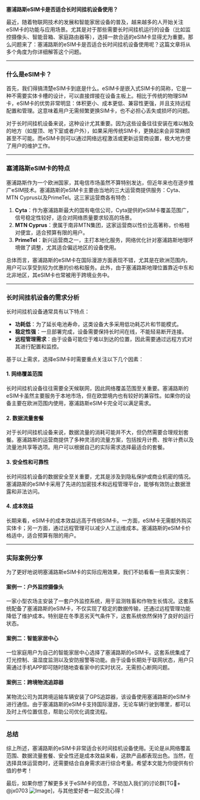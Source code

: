 **塞浦路斯eSIM卡是否适合长时间挂机设备使用？**

最近，随着物联网技术的发展和智能家居设备的普及，越来越多的人开始关注eSIM卡的功能与应用场景。尤其是对于那些需要长时间挂机运行的设备（比如监控摄像头、智能音箱、家庭路由器等），选择一款合适的eSIM卡显得尤为重要。那么问题来了：塞浦路斯的eSIM卡是否适合长时间挂机设备使用呢？这篇文章将从多个角度为你详细解答这个问题。

---

### 什么是eSIM卡？

首先，我们得搞清楚eSIM卡到底是什么。eSIM卡是嵌入式SIM卡的简称，它是一种不需要实体卡槽的设计，可以直接焊接在设备主板上。相比于传统的物理SIM卡，eSIM卡的优势非常明显：体积更小、成本更低、兼容性更强，并且支持远程配置和管理。这意味着用户无需频繁更换SIM卡，也不必担心丢失或损坏的问题。

对于长时间挂机设备来说，这种设计尤其重要。因为这些设备往往安装在难以触及的地方（如屋顶、地下室或者户外），如果采用传统SIM卡，更换起来会非常麻烦甚至不可能。而eSIM卡则可以通过网络远程激活或更新运营商设置，极大地方便了用户的维护工作。

---

### 塞浦路斯eSIM卡的特点

塞浦路斯作为一个欧洲国家，其电信市场虽然不算特别发达，但近年来也在逐步推广eSIM技术。塞浦路斯的eSIM卡主要由当地的三大运营商提供服务：Cyta、MTN Cyprus以及PrimeTel。这三家运营商各有特色：

1. **Cyta**：作为塞浦路斯最大的国有电信公司，Cyta提供的eSIM卡覆盖范围广，信号稳定性较好，适合对网络质量要求较高的场景。
2. **MTN Cyprus**：隶属于南非MTN集团，这家运营商以性价比高著称，价格相对便宜，适合预算有限的用户。
3. **PrimeTel**：新兴运营商之一，主打本地化服务，网络优化针对塞浦路斯地理环境做了调整，尤其适合偏远地区的设备使用。

总体而言，塞浦路斯的eSIM卡在国际漫游方面表现不错，尤其是在欧洲范围内，用户可以享受到较为优惠的价格和服务。此外，由于塞浦路斯地理位置靠近中东和北非地区，其eSIM卡也常被用于跨境业务中。

---

### 长时间挂机设备的需求分析

长时间挂机设备通常具有以下特点：
- **功耗低**：为了延长电池寿命，这类设备大多采用低功耗芯片和节能模式。
- **稳定性强**：一旦部署完成，设备需要保持长时间在线，不能轻易断开连接。
- **远程管理需求**：由于设备可能位于难以到达的位置，因此需要通过远程方式对其进行配置和监控。

基于以上需求，选择eSIM卡时需要重点关注以下几个因素：

#### 1. 网络覆盖范围
长时间挂机设备往往需要全天候联网，因此网络覆盖范围至关重要。塞浦路斯的eSIM卡虽然主要服务于本地市场，但在欧盟境内也有较好的兼容性。如果你的设备主要在欧洲范围内使用，塞浦路斯eSIM卡完全可以满足需求。

#### 2. 数据流量套餐
对于长时间挂机设备来说，数据流量的消耗可能并不大，但仍然需要合理规划套餐。塞浦路斯的运营商提供了多种灵活的流量方案，包括按月计费、按年计费以及流量池共享等选项。用户可以根据自己的实际需求选择最适合的套餐。

#### 3. 安全性和可靠性
长时间挂机设备的数据安全至关重要，尤其是涉及到隐私保护或商业机密的情况。塞浦路斯的eSIM卡采用了先进的加密技术和远程管理平台，能够有效防止数据泄露和非法访问。

#### 4. 成本效益
长期来看，eSIM卡的成本效益远高于传统SIM卡。一方面，eSIM卡无需额外购买实体卡；另一方面，通过远程管理可以减少人工运维成本。塞浦路斯的eSIM卡价格适中，适合预算有限的用户。

---

### 实际案例分享

为了更好地说明塞浦路斯eSIM卡的实际应用效果，我们不妨看看一些真实案例：

#### 案例一：户外监控摄像头
一家小型农场主安装了一套户外监控系统，用于监测牲畜和作物生长情况。这套系统配备了塞浦路斯的eSIM卡，不仅实现了稳定的数据传输，还通过远程管理功能降低了维护成本。特别是在冬季恶劣天气条件下，这套系统依然保持了良好的运行状态。

#### 案例二：智能家居中心
一位家庭用户为自己的智能家居中心选择了塞浦路斯的eSIM卡。这套系统集成了灯光控制、温湿度监测以及安防报警等功能。由于设备长期处于联网状态，用户只需通过手机APP即可随时随地查看家中的实时状况，无需担心断网问题。

#### 案例三：跨境物流追踪器
某物流公司为其跨境运输车辆安装了GPS追踪器，该设备使用塞浦路斯的eSIM卡进行通信。由于塞浦路斯的eSIM卡支持国际漫游，无论车辆行驶到哪里，都可以及时上传位置信息，帮助公司优化调度流程。

---

### 总结

综上所述，塞浦路斯的eSIM卡非常适合长时间挂机设备使用。无论是从网络覆盖范围、数据流量套餐、安全性还是成本效益来看，这款产品都表现出色。当然，在选择具体运营商时，还需要结合自身需求进行综合考量。希望本文能为你提供有价值的参考！

最后，如果你想了解更多关于eSIM卡的信息，不妨加入我们的讨论群[TG💪+ @jx0703 ![Image](https://github.com/user-attachments/assets/dbca1d08-cadb-493c-b0ec-ad6f7a83f270)]，与其他爱好者一起交流心得！